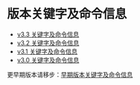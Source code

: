 # 版本关键字及命令信息

- [v3.3 关键字及命令信息](./version/v3.3.md)
- [v3.2 关键字及命令信息](./version/v3.2.md)
- [v3.1 关键字及命令信息](./version/v3.1.md)
- [v3.0 关键字及命令信息](./version/v3.0.md)

更早期版本请移步：[早期版本关键字及命令信息](./version/V2&V1_VERSION.md)